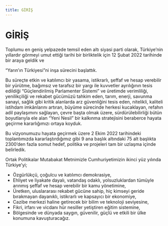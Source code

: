 ```yaml
---
title: GİRİŞ
---
```


GİRİŞ
=====

Toplumu en geniş yelpazede temsil eden altı siyasi parti olarak, Türkiye’nin yıllardır  görmeyi umut ettiği tarihi bir birliktelik için 12 Şubat 2022 tarihinde bir araya geldik ve 

“Yarın’ın Türkiyesi”ni inşa sürecini başlattık.

Bu süreçte etkin ve katılımcı bir yasama, istikrarlı, şeffaf ve hesap verebilir bir yürütme, bağımsız ve tarafsız bir yargı ile kuvvetler ayrılığının tesis edildiği “Güçlendirilmiş  Parlamenter Sistemi” ve üretimde verimliliği, yenilikçiliği ve rekabet gücümüzü tahkim eden, tarım,  enerji, savunma sanayi, sağlık gibi kritik alanlarda arz güvenliğini tesis eden, nitelikli, kaliteli  istihdam imkânlarını artıran, büyüme sürecinde herkesi kucaklayan, refahın adil paylaşımını  sağlayan, çevre başta olmak üzere, sürdürülebilirliği bütün boyutlarıyla ele alan “Yeni Nesil” bir  kalkınma stratejisini beraberce hayata geçirme kararlığımızı ortaya koyduk.

Bu vizyonumuzu hayata geçirmek üzere 2 Ekim 2022 tarihindeki toplantımızda kararlaştırdığımız gibi 9 ana başlık altındaki 75 alt başlıkta 2300’den fazla somut hedef, politika ve  projeleri tam bir uzlaşma içinde belirledik.

Ortak Politikalar Mutabakat Metnimizle Cumhuriyetimizin ikinci yüz yılında Türkiye’yi;
* Özgürlükçü, çoğulcu ve katılımcı demokrasiye,
* Ehliyet ve liyakate dayalı, vatandaş odaklı, yolsuzluklardan tümüyle arınmış şeffaf ve  hesap verebilir bir kamu yönetimine,
* Üretken, uluslararası rekabet gücüne sahip, hiç kimseyi geride bırakmayan dayanıklı, istikrarlı ve kapsayıcı bir ekonomiye,
* Cazibe merkezi haline getirecek bir bilim ve teknoloji seviyesine,
* Fikri, irfanı ve vicdanı hür nesiller yetiştiren eğitim sistemine,
* Bölgesinde ve dünyada saygın, güvenilir, güçlü ve etkili bir ülke konumuna kavuşturacağız.